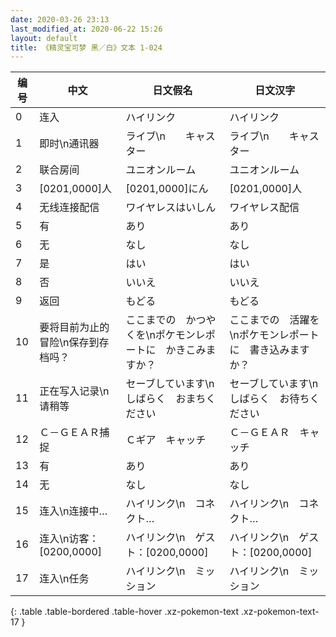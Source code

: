 ```yaml
---
date: 2020-03-26 23:13
last_modified_at: 2020-06-22 15:26
layout: default
title: 《精灵宝可梦 黑／白》文本 1-024
---
```

| 编号 | 中文 | 日文假名 | 日文汉字 |
| ---- | ---- | ---- | --- |
| 0 | 连入 | ハイリンク | ハイリンク |
| 1 | 即时\n通讯器 | ライブ\n　　キャスター | ライブ\n　　キャスター |
| 2 | 联合房间 | ユニオンルーム | ユニオンルーム |
| 3 | [0201,0000]人 | [0201,0000]にん | [0201,0000]人 |
| 4 | 无线连接配信 | ワイヤレスはいしん | ワイヤレス配信 |
| 5 | 有 | あり | あり |
| 6 | 无 | なし | なし |
| 7 | 是 | はい | はい |
| 8 | 否 | いいえ | いいえ |
| 9 | 返回 | もどる | もどる |
| 10 | 要将目前为止的冒险\n保存到存档吗？ | ここまでの　かつやくを\nポケモンレポートに　かきこみますか？ | ここまでの　活躍を\nポケモンレポートに　書き込みますか？ |
| 11 | 正在写入记录\n请稍等 | セーブしています\nしばらく　おまちください | セーブしています\nしばらく　お待ちください |
| 12 | Ｃ－ＧＥＡＲ捕捉 | Ｃギア　キャッチ | Ｃ－ＧＥＡＲ　キャッチ |
| 13 | 有 | あり | あり |
| 14 | 无 | なし | なし |
| 15 | 连入\n连接中… | ハイリンク\n　コネクト… | ハイリンク\n　コネクト… |
| 16 | 连入\n访客：[0200,0000] | ハイリンク\n　ゲスト：[0200,0000] | ハイリンク\n　ゲスト：[0200,0000] |
| 17 | 连入\n任务 | ハイリンク\n　ミッション | ハイリンク\n　ミッション |
{: .table .table-bordered .table-hover .xz-pokemon-text .xz-pokemon-text-17 }